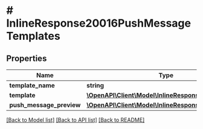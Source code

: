 # # InlineResponse20016PushMessageTemplates

## Properties

Name | Type | Description | Notes
------------ | ------------- | ------------- | -------------
**template_name** | **string** |  | [optional]
**template** | [**\OpenAPI\Client\Model\InlineResponse2005Template**](InlineResponse2005Template.md) |  | [optional]
**push_message_preview** | [**\OpenAPI\Client\Model\InlineResponse2005Template**](InlineResponse2005Template.md) |  | [optional]

[[Back to Model list]](../../README.md#models) [[Back to API list]](../../README.md#endpoints) [[Back to README]](../../README.md)
